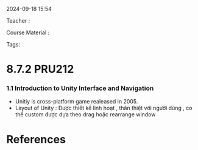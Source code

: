 
2024-09-18 15:54

Teacher : 

Course Material : 

Tags:


# 8.7.2 PRU212


### 1.1 Introduction to Unity Interface and Navigation
   - Unitiy is cross-platform game realeased in 2005.
-  Layout of Unity : Được thiết kế linh hoạt , thân thiệt với người dùng , co thể custom được dựa theo drag hoặc rearrange window
# References





